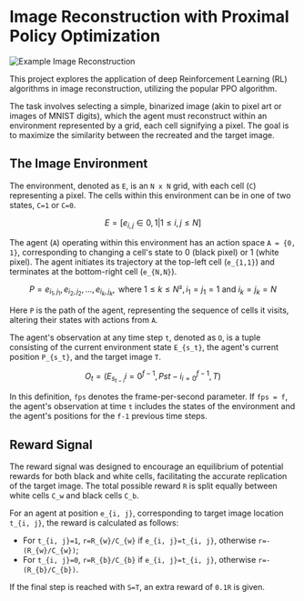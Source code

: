 # Image Reconstruction with Proximal Policy Optimization

![Example Image Reconstruction](https://media.giphy.com/media/v1.Y2lkPTc5MGI3NjExNDVpcnl6YXc5MW1tMGt6b3FkMWkzODhucGdmNmhlZmE4bXNlNmQxNyZlcD12MV9pbnRlcm5hbF9naWZfYnlfaWQmY3Q9Zw/N7LXuxyfeVfttrzYvA/giphy.gif)

This project explores the application of deep Reinforcement Learning (RL) algorithms in image reconstruction, utilizing the popular PPO algorithm.

The task involves selecting a simple, binarized image (akin to pixel art or images of MNIST digits), which the agent must reconstruct within an environment represented by a grid, each cell signifying a pixel. The goal is to maximize the similarity between the recreated and the target image.

## The Image Environment

The environment, denoted as `E`, is an `N x N` grid, with each cell (`C`) representing a pixel. The cells within this environment can be in one of two states, `C=1` or `C=0`.

```math
E = [e_{i,j} ∈ {0, 1} | 1 ≤ i, j ≤ N]
````


The agent (`A`) operating within this environment has an action space `A = {0, 1}`, corresponding to changing a cell's state to 0 (black pixel) or 1 (white pixel). The agent initiates its trajectory at the top-left cell (`e_{1,1}`) and terminates at the bottom-right cell (`e_{N,N}`).

```math
P = {e_{i_1,j_1}, e_{i_2,j_2}, ..., e_{i_k,j_k}}, \text{ where } 1 ≤ k ≤ N², i_1 = j_1 = 1 \text{ and } i_k = j_k = N
```


Here `P` is the path of the agent, representing the sequence of cells it visits, altering their states with actions from `A`.

The agent's observation at any time step `t`, denoted as `O`, is a tuple consisting of the current environment state `E_{s_t}`, the agent's current position `P_{s_t}`, and the target image `T`.

```math
O_t = ({E_{s_{t-i}}}{i=0}^{f-1}, {P{s{t-i}}}_{i=0}^{f-1}, T)
```


In this definition, `fps` denotes the frame-per-second parameter. If `fps = f`, the agent's observation at time `t` includes the states of the environment and the agent's positions for the `f-1` previous time steps.

## Reward Signal

The reward signal was designed to encourage an equilibrium of potential rewards for both black and white cells, facilitating the accurate replication of the target image. The total possible reward `R` is split equally between white cells `C_w` and black cells `C_b`.

For an agent at position `e_{i, j}`, corresponding to target image location `t_{i, j}`, the reward is calculated as follows:

- For `t_{i, j}=1`, `r=R_{w}/C_{w}` if `e_{i, j}=t_{i, j}`, otherwise `r=-(R_{w}/C_{w})`;
- For `t_{i, j}=0`, `r=R_{b}/C_{b}` if `e_{i, j}=t_{i, j}`, otherwise `r=-(R_{b}/C_{b})`.

If the final step is reached with `S=T`, an extra reward of `0.1R` is given.

